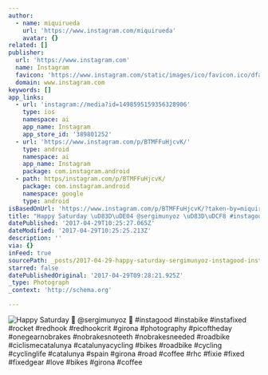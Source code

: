 ```yaml
---
author:
  - name: miquirueda
    url: 'https://www.instagram.com/miquirueda'
    avatar: {}
related: []
publisher:
  url: 'https://www.instagram.com'
  name: Instagram
  favicon: 'https://www.instagram.com/static/images/ico/favicon.ico/dfa85bb1fd63.ico'
  domain: www.instagram.com
keywords: []
app_links:
  - url: 'instagram://media?id=1498595159356328906'
    type: ios
    namespace: ai
    app_name: Instagram
    app_store_id: '389801252'
  - url: 'https://www.instagram.com/p/BTMFFuHjcvK/'
    type: android
    namespace: ai
    app_name: Instagram
    package: com.instagram.android
  - path: https/instagram.com/p/BTMFFuHjcvK/
    package: com.instagram.android
    namespace: google
    type: android
isBasedOnUrl: 'https://www.instagram.com/p/BTMFFuHjcvK/?taken-by=miquirueda'
title: "Happy Saturday \uD83D\uDE04 @sergimunyoz \uD83D\uDCF8 #instagood #instabike #instafixed #rocket #redhook #redhookcrit #girona #photography #picoftheday #onegearnobrakes #nobrakesnoteeth #nobrakesneeded #roadbike #ciclismecatalunya #catalunyacycling #bikes #roadbike #cycling #cyclinglife #catalunya #spain #girona #road #coffee #rhc #fixie #fixed #fixedgear #love #bikes #girona #coffee"
datePublished: '2017-04-29T10:25:27.065Z'
dateModified: '2017-04-29T10:25:25.213Z'
description: ''
via: {}
inFeed: true
sourcePath: _posts/2017-04-29-happy-saturday-sergimunyoz-instagood-instabike-ins.md
starred: false
datePublishedOriginal: '2017-04-29T09:28:21.925Z'
_type: Photograph
_context: 'http://schema.org'

---
```

![Happy Saturday  @sergimunyoz  #instagood #instabike #instafixed #rocket #redhook #redhookcrit #girona #photography #picoftheday #onegearnobrakes #nobrakesnoteeth #nobrakesneeded #roadbike #ciclismecatalunya #catalunyacycling #bikes #roadbike #cycling #cyclinglife #catalunya #spain #girona #road #coffee #rhc #fixie #fixed #fixedgear #love #bikes #girona #coffee](https://scontent.cdninstagram.com/t51.2885-15/s640x640/sh0.08/e35/18013478_461752574176252_6999667708786638848_n.jpg)